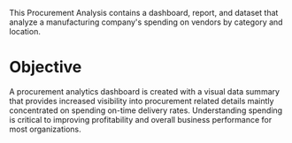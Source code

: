 
This Procurement Analysis contains a dashboard, report, and dataset that analyze a manufacturing company's spending on vendors by category and location.

# Objective
A procurement analytics dashboard is created with a visual data summary that provides increased visibility into procurement related details maintly concentrated on spending on-time delivery rates. Understanding spending is critical to improving profitability and overall business performance for most organizations.
